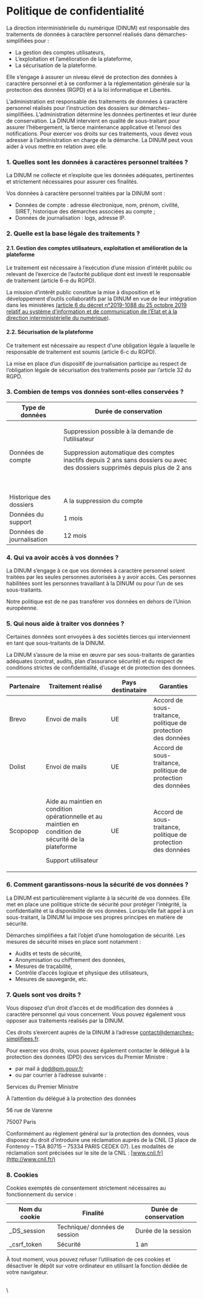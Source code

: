 # Politique de confidentialité

La direction interministérielle du numérique (DINUM) est responsable des traitements de données à caractère personnel réalisés dans démarches-simplifiées pour :

* La gestion des comptes utilisateurs,
* L’exploitation et l’amélioration de la plateforme,
* La sécurisation de la plateforme.

Elle s’engage à assurer un niveau élevé de protection des données à caractère personnel et à se conformer à la réglementation générale sur la protection des données (RGPD) et à la loi informatique et Libertés.

L’administration est responsable des traitements de données à caractère personnel réalisés pour l’instruction des dossiers sur démarches-simplifiées. L’administration détermine les données pertinentes et leur durée de conservation. La DINUM intervient en qualité de sous-traitant pour assurer l’hébergement, la tierce maintenance applicative et l’envoi des notifications. Pour exercer vos droits sur ces traitements, vous devez vous adresser à l’administration en charge de la démarche. La DINUM peut vous aider à vous mettre en relation avec elle.



### 1. Quelles sont les données à caractères personnel traitées ?&#x20;

La DINUM ne collecte et n’exploite que les données adéquates, pertinentes et strictement nécessaires pour assurer ces finalités.

Vos données à caractère personnel traitées par la DINUM sont :

* Données de compte : adresse électronique, nom, prénom, civilité, SIRET, historique des démarches associées au compte ;
* Données de journalisation : logs, adresse IP.

### 2. Quelle est la base légale des traitements ?

#### 2.1. Gestion des comptes utilisateurs, exploitation et amélioration de la plateforme

Le traitement est nécessaire à l’exécution d’une mission d’intérêt public ou relevant de l’exercice de l’autorité publique dont est investi le responsable de traitement (article 6-e du RGPD).

La mission d’intérêt public constitue la mise à disposition et le développement d’outils collaboratifs par la DINUM en vue de leur intégration dans les ministères [(article 6 du décret ](https://www.legifrance.gouv.fr/loda/id/JORFTEXT000039281619/2019-10-28#\_blank)[n°2019-1088 du 25 octobre 2019 relatif au système d’information et de communication de l’Etat et à la direction interministérielle du numérique](https://www.legifrance.gouv.fr/loda/id/JORFTEXT000039281619/2019-10-28#\_blank)).

#### 2.2. Sécurisation de la plateforme

Ce traitement est nécessaire au respect d'une obligation légale à laquelle le responsable de traitement est soumis (article 6-c du RGPD).

La mise en place d’un dispositif de journalisation participe au respect de l’obligation légale de sécurisation des traitements posée par l’article 32 du RGPD.

### 3. Combien de temps vos données sont-elles conservées ?

| Type de données           | Durée de conservation                                                                                                                                                                                  |
| ------------------------- | ------------------------------------------------------------------------------------------------------------------------------------------------------------------------------------------------------ |
| Données de compte         | <p>Suppression possible à la demande de l’utilisateur</p><p>Suppression automatique des comptes inactifs depuis 2 ans sans dossiers ou avec des dossiers supprimés depuis plus de 2 ans</p><p><br></p> |
| Historique des dossiers   | A la suppression du compte                                                                                                                                                                             |
| Données du support        | 1 mois                                                                                                                                                                                                 |
| Données de journalisation | 12 mois                                                                                                                                                                                                |

### 4. Qui va avoir accès à vos données ?

La DINUM s’engage à ce que vos données à caractère personnel soient traitées par les seules personnes autorisées à y avoir accès. Ces personnes habilitées sont les personnes travaillant à la DINUM ou pour l’un de ses sous-traitants.

Notre politique est de ne pas transférer vos données en dehors de l’Union européenne.

### 5. Qui nous aide à traiter vos données ?&#x20;

Certaines données sont envoyées à des sociétés tierces qui interviennent en tant que sous-traitants de la DINUM.

La DINUM s’assure de la mise en œuvre par ses sous-traitants de garanties adéquates (contrat, audits, plan d’assurance sécurité) et du respect de conditions strictes de confidentialité, d’usage et de protection des données.

| Partenaire | Traitement réalisé                                                                                                                     | Pays destinataire | Garanties                                                     |
| ---------- | -------------------------------------------------------------------------------------------------------------------------------------- | ----------------- | ------------------------------------------------------------- |
| Brevo      | Envoi de mails                                                                                                                         | UE                | Accord de sous-traitance, politique de protection des données |
| Dolist     | Envoi de mails                                                                                                                         | UE                | Accord de sous-traitance, politique de protection des données |
| Scopopop   | <p>Aide au maintien en condition opérationnelle et au maintien en condition de sécurité de la plateforme</p><p>Support utilisateur</p> | UE                | Accord de sous-traitance, politique de protection des données |

### 6. Comment garantissons-nous la sécurité de vos données ?

La DINUM est particulièrement vigilante à la sécurité de vos données. Elle met en place une politique stricte de sécurité pour protéger l’intégrité, la confidentialité et la disponibilité de vos données. Lorsqu’elle fait appel à un sous-traitant, la DINUM lui impose ses propres principes en matière de sécurité.

Démarches simplifiées a fait l’objet d’une homologation de sécurité. Les mesures de sécurité mises en place sont notamment :

* Audits et tests de sécurité,
* Anonymisation ou chiffrement des données,
* Mesures de traçabilité,
* Contrôle d’accès logique et physique des utilisateurs,
* Mesures de sauvegarde, etc.

### 7. Quels sont vos droits ?

Vous disposez d’un droit d’accès et de modification des données à caractère personnel qui vous concernent. Vous pouvez également vous opposer aux traitements réalisés par la DINUM.

Ces droits s’exercent auprès de la DINUM à l’adresse [contact@demarches-simplifiees.fr](mailto:contact@demarches-simplifiees.fr).

Pour exercer vos droits, vous pouvez également contacter le délégué à la protection des données (DPD) des services du Premier Ministre :

* par mail à [dpd@pm.gouv.fr](mailto:dpd@pm.gouv.fr)
* ou par courrier à l’adresse suivante :&#x20;

Services du Premier Ministre

À l’attention du délégué à la protection des données

56 rue de Varenne

75007 Paris

Conformément au règlement général sur la protection des données, vous disposez du droit d’introduire une réclamation auprès de la CNIL (3 place de Fontenoy – TSA 80715 – 75334 PARIS CEDEX 07). Les modalités de réclamation sont précisées sur le site de la CNIL : [www.cnil.fr](http://www.cnil.fr/)

### 8. Cookies

Cookies exemptés de consentement strictement nécessaires au fonctionnement du service :

| Nom du cookie | Finalité                      | Durée de conservation |
| ------------- | ----------------------------- | --------------------- |
| \_DS\_session | Technique/ données de session | Durée de la session   |
| \_csrf\_token | Sécurité                      | 1 an                  |

À tout moment, vous pouvez refuser l’utilisation de ces cookies et désactiver le dépôt sur votre ordinateur en utilisant la fonction dédiée de votre navigateur.

\
\
